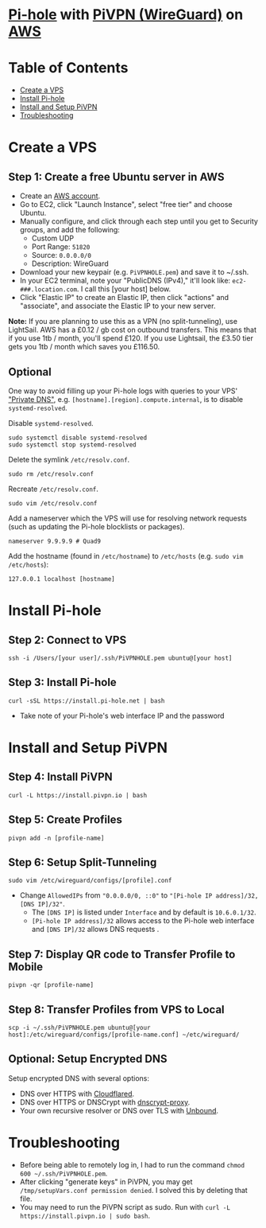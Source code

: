 # [Pi-hole](https://pi-hole.net/) with [PiVPN (WireGuard)](https://pivpn.io/) on [AWS](https://aws.amazon.com/free)

# Table of Contents
* [Create a VPS](#Create-a-VPS)
* [Install Pi-hole](#Install-Pi-hole)
* [Install and Setup PiVPN](#Install-and-Setup-PiVPN)
* [Troubleshooting](#Troubleshooting)

# Create a VPS
## Step 1: Create a free Ubuntu server in AWS

* Create an [AWS account](https://aws.amazon.com/free/).
* Go to EC2, click "Launch Instance", select "free tier" and choose Ubuntu.
* Manually configure, and click through each step until you get to Security groups, and add the following:
	* Custom UDP
	* Port Range: `51820`
	* Source: `0.0.0.0/0`
	* Description: WireGuard
* Download your new keypair (e.g. `PiVPNHOLE.pem`) and save it to ~/.ssh.
* In your EC2 terminal, note your "PublicDNS (IPv4)," it'll look like: `ec2-###.location.com`. I call this [your host] below.
* Click "Elastic IP" to create an Elastic IP, then click "actions" and "associate", and associate the Elastic IP to your new server.

**Note:** If you are planning to use this as a VPN (no split-tunneling), use LightSail. AWS has a £0.12 / gb cost on outbound transfers. This means that if you use 1tb / month, you'll spend £120. If you use Lightsail, the £3.50 tier gets you 1tb / month which saves you £116.50.

## Optional

One way to avoid filling up your Pi-hole logs with queries to your VPS' ["Private DNS"](https://docs.aws.amazon.com/vpc/latest/userguide/vpc-dns.html), e.g. `[hostname].[region].compute.internal`, is to disable `systemd-resolved`.

Disable `systemd-resolved`.
```
sudo systemctl disable systemd-resolved
sudo systemctl stop systemd-resolved
```

Delete the symlink `/etc/resolv.conf`.
```
sudo rm /etc/resolv.conf
```

Recreate `/etc/resolv.conf`.
```
sudo vim /etc/resolv.conf
```

Add a nameserver which the VPS will use for resolving network requests (such as updating the Pi-hole blocklists or packages).
```
nameserver 9.9.9.9 # Quad9
```

Add the hostname (found in `/etc/hostname`) to `/etc/hosts` (e.g. `sudo vim /etc/hosts`):
```
127.0.0.1 localhost [hostname]
```

# Install Pi-hole

## Step 2: Connect to VPS

`ssh -i /Users/[your user]/.ssh/PiVPNHOLE.pem ubuntu@[your host]`

## Step 3: Install Pi-hole

`curl -sSL https://install.pi-hole.net | bash`
* Take note of your Pi-hole's web interface IP and the password

# Install and Setup PiVPN

## Step 4: Install PiVPN
`curl -L https://install.pivpn.io | bash`

## Step 5: Create Profiles

`pivpn add -n [profile-name]`

## Step 6: Setup Split-Tunneling
`sudo vim /etc/wireguard/configs/[profile].conf`

* Change `AllowedIPs` from `"0.0.0.0/0, ::0"` to `"[Pi-hole IP address]/32, [DNS IP]/32"`. 
	* The `[DNS IP]` is listed under `Interface` and by default is `10.6.0.1/32`.
	* `[Pi-hole IP address]/32` allows access to the Pi-hole web interface and `[DNS IP]/32` allows DNS requests .

## Step 7: Display QR code to Transfer Profile to Mobile
`pivpn -qr [profile-name]`

## Step 8: Transfer Profiles from VPS to Local

`scp -i ~/.ssh/PiVPNHOLE.pem ubuntu@[your host]:/etc/wireguard/configs/[profile-name.conf] ~/etc/wireguard/`

## Optional: Setup Encrypted DNS

Setup encrypted DNS with several options:
- DNS over HTTPS with [Cloudflared](https://docs.pi-hole.net/guides/dns/cloudflared/).
- DNS over HTTPS or DNSCrypt with [dnscrypt-proxy](https://github.com/DNSCrypt/dnscrypt-proxy/wiki/Installation).
- Your own recursive resolver or DNS over TLS with [Unbound](https://docs.pi-hole.net/guides/dns/unbound/).

# Troubleshooting
* Before being able to remotely log in, I had to run the command `chmod 600 ~/.ssh/PiVPNHOLE.pem`.
* After clicking "generate keys" in PiVPN, you may get `/tmp/setupVars.conf permission denied`. I solved this by deleting that file.
* You may need to run the PiVPN script as sudo. Run with `curl -L https://install.pivpn.io | sudo bash`.
